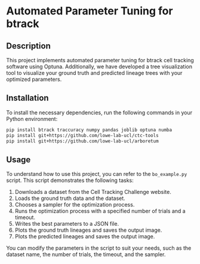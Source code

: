 # Automated Parameter Tuning for btrack

## Description
This project implements automated parameter tuning for btrack cell tracking software using Optuna. Additionally, we have developed a tree visualization tool to visualize your ground truth and predicted lineage trees with your optimized parameters.

## Installation
To install the necessary dependencies, run the following commands in your Python environment:

```bash
pip install btrack traccuracy numpy pandas joblib optuna numba
pip install git+https://github.com/lowe-lab-ucl/ctc-tools
pip install git+https://github.com/lowe-lab-ucl/arboretum
```

## Usage

To understand how to use this project, you can refer to the `bo_example.py` script. This script demonstrates the following tasks:

1. Downloads a dataset from the Cell Tracking Challenge website.
2. Loads the ground truth data and the dataset.
3. Chooses a sampler for the optimization process.
4. Runs the optimization process with a specified number of trials and a timeout.
5. Writes the best parameters to a JSON file.
6. Plots the ground truth lineages and saves the output image.
7. Plots the predicted lineages and saves the output image.

You can modify the parameters in the script to suit your needs, such as the dataset name, the number of trials, the timeout, and the sampler.

